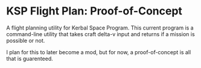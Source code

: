# KSP Flight Plan: Proof-of-Concept

A flight planning utility for Kerbal Space Program. This current program is a command-line utility that takes craft delta-v input and returns if a mission is possible or not.

I plan for this to later become a mod, but for now, a proof-of-concept is all that is guarenteed.
